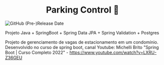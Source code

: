 <h1 align="center"> Parking Control 🚙 </h1>

![GitHub (Pre-)Release Date](https://img.shields.io/github/release-date-pre/mgracioli/parking-control)

Projeto Java + SpringBoot + Spring Data JPA + Spring Validation + Postgres

Projeto de gerenciamento de vagas de estacionamento em um condomínio.<br>
Desenvolvido no curso de spring boot, canal Youtube: Michelli Brito "Spring Boot | Curso Completo 2022" - https://www.youtube.com/watch?v=LXRU-Z36GEU

